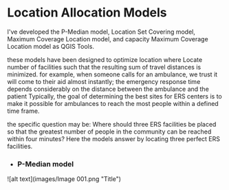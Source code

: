 # Location Allocation Models
I've developed the P-Median model, Location Set Covering model, Maximum Coverage Location model, and capacity Maximum Coverage Location model as QGIS Tools.

these models have been designed to optimize location where Locate number of facilities such that the resulting sum of travel distances is minimized.
for example, when someone calls for an ambulance, we trust it will come to their aid almost instantly; the emergency response time depends considerably on the distance between the ambulance and the patient Typically, the goal of determining the best sites for ERS centers is to make it possible for ambulances to reach the most people within a defined time frame. 

the specific question may be: Where should three ERS facilities be placed so that the greatest number of people in the community can be reached within four minutes?
Here the models answer by locating three perfect ERS facilities.

* ### P-Median model
![alt text](images/Image 001.png "Title")

